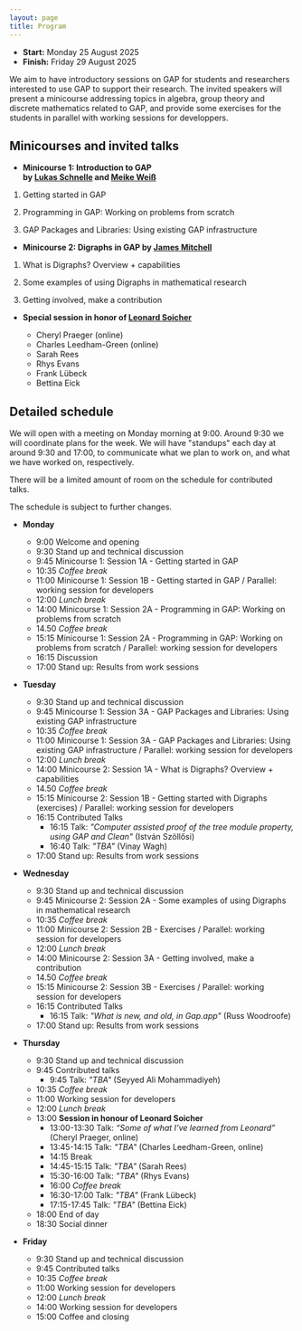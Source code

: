 ```yaml
---
layout: page
title: Program
---
```


<!-- 
<p style="color:red; font-style: italic;">CAUTION: THIS IS A PREVIEW AND THINGS ARE NOT FINAL YET</p>
-->

* __Start:__ Monday 25 August 2025 <!-- , 9:00 UTC -->
* __Finish:__ Friday 29 August 2025

We aim to have introductory sessions on GAP for students and researchers
interested to use GAP to support their research. The invited speakers will
present a minicourse addressing topics in algebra, group theory and discrete
mathematics related to GAP, and provide some exercises for the students in
parallel with working sessions for developpers. 

<!--
But we are looking for more talks, so please <a href="mailto:{{site.email}}">contact us via email</a> and let us know if you would like to give a talk about your research! We welcome talks about computational mathematics research, which utilised GAP.
-->

## Minicourses and invited talks

- **Minicourse 1: Introduction to GAP  
        by [Lukas Schnelle](https://lukasschnelle.de/) and [Meike Weiß](https://www.art.rwth-aachen.de/cms/MATHB/Der-Lehrstuhl/Team/Wissenschaftliche-Beschaeftigte/~bdqzeo/Meike-Weiss/lidx/1/)**

1. Getting started in GAP 

2. Programming in GAP: Working on problems from scratch

3. GAP Packages and Libraries: Using existing GAP infrastructure

- **Minicourse 2: Digraphs in GAP
        by [James Mitchell](https://jdbm.me)**

1. What is Digraphs? Overview + capabilities
        
2. Some examples of using Digraphs in mathematical research

3. Getting involved, make a contribution


- **Special session in honor of [Leonard Soicher](https://webspace.maths.qmul.ac.uk/l.h.soicher/)**

    - Cheryl Praeger (online)
    - Charles Leedham-Green (online)
    - Sarah Rees
    - Rhys Evans
    - Frank Lübeck
    - Bettina Eick

  
## Detailed schedule

We will open with a meeting on Monday morning at 9:00. Around 9:30 we will coordinate plans for the week.
We will have "standups" each day at around 9:30 and 17:00, to
communicate what we plan to work on, and what we have worked on, respectively.

There will be a limited amount of room on the schedule for contributed talks.

The schedule is subject to further changes. 


- **Monday**

  - 9:00 Welcome and opening
  - 9:30 Stand up and technical discussion
  - 9:45 Minicourse 1: Session 1A - Getting started in GAP
  - 10:35 *Coffee break*
  - 11:00 Minicourse 1: Session 1B - Getting started in GAP / Parallel: working session for developers
  - 12:00 *Lunch break*
  - 14:00 Minicourse 1: Session 2A - Programming in GAP: Working on problems from scratch
  - 14.50 *Coffee break*
  - 15:15 Minicourse 1: Session 2A - Programming in GAP: Working on problems from scratch / Parallel: working session for developers
  - 16:15 Discussion
  - 17:00 Stand up: Results from work sessions

- **Tuesday**

  - 9:30 Stand up and technical discussion
  - 9:45 Minicourse 1: Session 3A - GAP Packages and Libraries: Using existing GAP infrastructure
  - 10:35 *Coffee break*
  - 11:00 Minicourse 1: Session 3A - GAP Packages and Libraries: Using existing GAP infrastructure / Parallel: working session for developers
  - 12:00 *Lunch break*
  - 14:00 Minicourse 2: Session 1A - What is Digraphs? Overview + capabilities
  - 14.50 *Coffee break*
  - 15:15 Minicourse 2: Session 1B - Getting started with Digraphs (exercises) / Parallel: working session for developers
  - 16:15 Contributed Talks
    - 16:15 Talk: *"Computer assisted proof of the tree module property, using GAP and Clean"* (István Szöllősi)
    - 16:40 Talk: *"TBA"* (Vinay Wagh)
  - 17:00 Stand up: Results from work sessions

- **Wednesday**

  - 9:30 Stand up and technical discussion
  - 9:45 Minicourse 2: Session 2A - Some examples of using Digraphs in mathematical research
  - 10:35 *Coffee break*
  - 11:00 Minicourse 2: Session 2B - Exercises / Parallel: working session for developers
  - 12:00 *Lunch break*
  - 14:00 Minicourse 2: Session 3A - Getting involved, make a contribution
  - 14.50 *Coffee break*
  - 15:15 Minicourse 2: Session 3B - Exercises / Parallel: working session for developers
  - 16:15 Contributed Talks
    - 16:15 Talk: *"What is new, and old, in Gap.app"* (Russ Woodroofe) 
  - 17:00 Stand up: Results from work sessions

- **Thursday**

  - 9:30 Stand up and technical discussion
  - 9:45 Contributed talks
    - 9:45 Talk: *"TBA"* (Seyyed Ali Mohammadiyeh) 
  - 10:35 *Coffee break*
  - 11:00 Working session for developers
  - 12:00 *Lunch break*
  - 13:00 **Session in honour of Leonard Soicher**
    - 13:00-13:30 Talk: *“Some of what I’ve learned from Leonard”* (Cheryl Praeger, online)
    - 13:45-14:15 Talk: *"TBA"* (Charles Leedham-Green, online)
    - 14:15 Break
    - 14:45-15:15 Talk: *"TBA"* (Sarah Rees)
    - 15:30-16:00 Talk: *"TBA"* (Rhys Evans)
    - 16:00 *Coffee break*
    - 16:30-17:00 Talk: *"TBA"* (Frank Lübeck)
    - 17:15-17:45 Talk: *"TBA"* (Bettina Eick)
  - 18:00 End of day
  - 18:30 Social dinner

- **Friday**

  - 9:30 Stand up and technical discussion
  - 9:45 Contributed talks
  - 10:35 *Coffee break*
  - 11:00 Working session for developers
  - 12:00 *Lunch break*
  - 14:00 Working session for developers
  - 15:00 Coffee and closing

